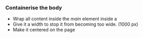 ### Containerise the body
- Wrap all content inside the *main* element inside a <div class="container">
- Give it a width to stop it from becoming too wide. (1000 px)
- Make it centered on the page